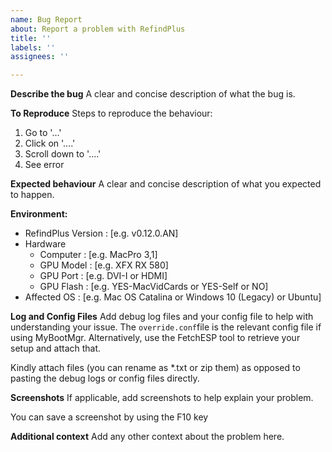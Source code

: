 ```yaml
---
name: Bug Report
about: Report a problem with RefindPlus
title: ''
labels: ''
assignees: ''

---
```


**Describe the bug**
A clear and concise description of what the bug is.

**To Reproduce**
Steps to reproduce the behaviour:
1. Go to '...'
2. Click on '....'
3. Scroll down to '....'
4. See error

**Expected behaviour**
A clear and concise description of what you expected to happen.

**Environment:**
 - RefindPlus Version : [e.g. v0.12.0.AN]
 - Hardware
   * Computer         : [e.g. MacPro 3,1]
   * GPU Model        : [e.g. XFX RX 580]
   * GPU Port         : [e.g. DVI-I or HDMI]
   * GPU Flash        : [e.g. YES-MacVidCards or YES-Self or NO]
 - Affected OS        : [e.g. Mac OS Catalina or Windows 10 (Legacy) or Ubuntu]

**Log and Config Files**
Add debug log files and your config file to help with understanding your issue. The `override.conf`file is the relevant config file if using MyBootMgr. Alternatively, use the FetchESP tool to retrieve your setup and attach that.

Kindly attach files (you can rename as *.txt or zip them) as opposed to pasting the debug logs or config files directly. 

**Screenshots**
If applicable, add screenshots to help explain your problem.

You can save a screenshot by using the F10 key

**Additional context**
Add any other context about the problem here.

